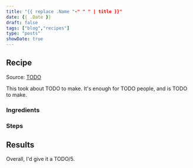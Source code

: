 ```yaml
---
title: "{{ replace .Name "-" " " | title }}"
date: {{ .Date }}
draft: false
tags: ["blog","recipes"]
type: "posts"
showDate: true
---
```


## Recipe

Source: [TODO]()

This took about TODO to make. It's enough for TODO people, and is TODO to make.

### Ingredients

### Steps

## Results

Overall, I'd give it a TODO/5.
